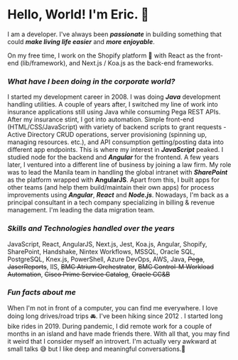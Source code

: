 # Hello, World! I'm Eric. 👋

I am a developer. I've always been ***passionate*** in building something that could ***make living life easier*** and ***more enjoyable***.

On my free time, I work on the Shopify platform 🛒 with React as the front-end (lib/framework), and Next.js / Koa.js as the back-end frameworks.

### *What have I been doing in the corporate world?*

I started my development career in 2008. I was doing ***Java*** development handling utilities. A couple of years after, I switched my line of work into insurance applications still using Java while consuming Pega REST APIs. After my insurance stint, I got into automation. Simple front-end (HTML/CSS/JavaScript) with variety of backend scripts to grant requests - Active Directory CRUD operations, server provisioning (spinning up, managing resources. etc.), and API consumption getting/posting data into different app endpoints. This is where my interest in ***JavaScript*** peaked. I studied node for the backend and ***Angular*** for the frontend. A few years later, I ventured into a different line of business by joining a law firm. My role was to lead the Manila team in handling the global intranet with ***SharePoint*** as the platform wrapped with **AngularJS**. Apart from this, I built apps for other teams (and help them build/maintain their own apps) for process improvements using ***Angular***, ***React*** and ***Node.js***. Nowadays, I'm back as a principal consultant in a tech company specializing in billing & revenue management. I'm leading the data migration team.

### *Skills and Technologies handled over the years*

JavaScript, React, AngularJS, Next.js, Jest, Koa.js, Angular, Shopify, SharePoint, Handshake, Nintex Workflows, MSSQL, Oracle SQL, PostgreSQL, Knex.js, PowerShell, Azure DevOps, AWS, Java, ~~Pega~~, ~~JaserReports~~, IIS, ~~BMC Atrium Orchestrator~~, ~~BMC Control-M Workload Automation~~, ~~Cisco Prime Service Catalog~~, ~~Oracle CC&B~~

<!--
**ericute/ericute** is a ✨ _special_ ✨ repository because its `README.md` (this file) appears on your GitHub profile.

Here are some ideas to get you started:

- 🔭 I’m currently working on ...
- 🌱 I’m currently learning ...
- 👯 I’m looking to collaborate on ...
- 🤔 I’m looking for help with ...
- 💬 Ask me about ...
- 📫 How to reach me: ...
- 😄 Pronouns: ...
- ⚡ Fun fact: ...
-->

### *Fun facts about me*

When I'm not in front of a computer, you can find me everywhere. I love doing long drives/road trips 🚘. I've been hiking since 2012 . I started long bike rides in 2019. During pandemic, I did remote work for a couple of months in an island and have made friends there. With all that, you may find it weird that I consider myself an introvert. I'm actually very awkward at small talks 😅 but I like deep and meaningful conversations.🤩
